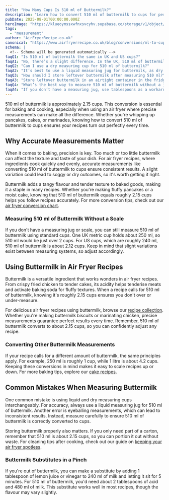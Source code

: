 ```yaml
---
title: "How Many Cups Is 510 ml of Buttermilk?"
description: "Learn how to convert 510 ml of buttermilk to cups for perfect baking results every time. Get precise measurements and tips for air fryer recipes."
pubDate: 2025-08-01T00:00:00.000Z
heroImage: "https://klueoymssxwfnxsvcyhv.supabase.co/storage/v1/object/public/Shmucket/how-many-cups-is-510-ml-of-buttermilk.webp"
tags:
  - "measurement"
author: "AirFryerRecipe.co.uk"
canonical: "https://www.airfryerrecipe.co.uk/blog/conversions/ml-to-cups/how-many-cups-is-510-ml-of-buttermilk"
schema: |
  <!-- Schema will be generated automatically -->
faqQ1: "Is 510 ml of buttermilk the same in UK and US cups?"
faqA1: "No, there’s a slight difference. In the UK, 510 ml of buttermilk is about 2.15 cups (using 250 ml per cup). In the US, where a cup is roughly 240 ml, 510 ml equals approximately 2.12 cups. Always check which measurement system your recipe uses for accuracy."
faqQ2: "Can I use a dry measuring cup for 510 ml of buttermilk?"
faqA2: "It’s best to use a liquid measuring jug for buttermilk, as dry cups aren’t designed for liquids. Pouring 510 ml of buttermilk into a dry cup can lead to spills or inaccurate measurements. For precision, stick to a jug with clear ml and cup markings."
faqQ3: "How should I store leftover buttermilk after measuring 510 ml?"
faqA3: "Store leftover buttermilk in an airtight container in the fridge for up to 2 weeks. You can also freeze it in portions (like 510 ml or 2.15 cups) for longer storage. Thaw in the fridge before using it in recipes."
faqQ4: "What’s the best way to measure 510 ml of buttermilk without a jug?"
faqA4: "If you don’t have a measuring jug, use tablespoons as a workaround. There are roughly 16 tablespoons in 240 ml (1 US cup), so 510 ml would be about 34 tablespoons. Alternatively, use a kitchen scale set to grams (510 ml ≈ 520g)."
---
```

<p>510 ml of buttermilk is approximately 2.15 cups. This conversion is essential for baking and cooking, especially when using an air fryer where precise measurements can make all the difference. Whether you're whipping up pancakes, cakes, or marinades, knowing how to convert 510 ml of buttermilk to cups ensures your recipes turn out perfectly every time.</p>

<h2>Why Accurate Measurements Matter</h2>  
<p>When it comes to baking, precision is key. Too much or too little buttermilk can affect the texture and taste of your dish. For air fryer recipes, where ingredients cook quickly and evenly, accurate measurements like converting 510 ml of buttermilk to cups ensure consistent results. A slight variation could lead to soggy or dry outcomes, so it's worth getting it right.</p>  

<p>Buttermilk adds a tangy flavour and tender texture to baked goods, making it a staple in many recipes. Whether you're making fluffy pancakes or a moist cake, knowing that 510 ml of buttermilk equals roughly 2.15 cups helps you follow recipes accurately. For more conversion tips, check out our <a href=https://www.airfryerrecipe.co.uk/air-fryer-conversion-chart>air fryer conversion chart</a>.</p>  

<h3>Measuring 510 ml of Buttermilk Without a Scale</h3>  
<p>If you don't have a measuring jug or scale, you can still measure 510 ml of buttermilk using standard cups. One UK metric cup holds about 250 ml, so 510 ml would be just over 2 cups. For US cups, which are roughly 240 ml, 510 ml of buttermilk is about 2.12 cups. Keep in mind that slight variations exist between measuring systems, so adjust accordingly.</p>  

<h2>Using Buttermilk in Air Fryer Recipes</h2>  
<p>Buttermilk is a versatile ingredient that works wonders in air fryer recipes. From crispy fried chicken to tender cakes, its acidity helps tenderise meats and activate baking soda for fluffy textures. When a recipe calls for 510 ml of buttermilk, knowing it's roughly 2.15 cups ensures you don't over or under-measure.</p>  

<p>For delicious air fryer recipes using buttermilk, browse our <a href=https://www.airfryerrecipe.co.uk/recipes>recipe collection</a>. Whether you're making buttermilk biscuits or marinating chicken, precise measurements guarantee perfect results every time. Remember, 510 ml of buttermilk converts to about 2.15 cups, so you can confidently adjust any recipe.</p>  

<h3>Converting Other Buttermilk Measurements</h3>  
<p>If your recipe calls for a different amount of buttermilk, the same principles apply. For example, 250 ml is roughly 1 cup, while 1 litre is about 4.2 cups. Keeping these conversions in mind makes it easy to scale recipes up or down. For more baking tips, explore our <a href=https://www.airfryerrecipe.co.uk/recipe-category/cakes>cake recipes</a>.</p>  

<h2>Common Mistakes When Measuring Buttermilk</h2>  
<p>One common mistake is using liquid and dry measuring cups interchangeably. For accuracy, always use a liquid measuring jug for 510 ml of buttermilk. Another error is eyeballing measurements, which can lead to inconsistent results. Instead, measure carefully to ensure 510 ml of buttermilk is correctly converted to cups.</p>  

<p>Storing buttermilk properly also matters. If you only need part of a carton, remember that 510 ml is about 2.15 cups, so you can portion it out without waste. For cleaning tips after cooking, check out our guide on <a href=https://www.airfryerrecipe.co.uk/air-fryer-cleaner>keeping your air fryer spotless</a>.</p>  

<h3>Buttermilk Substitutes in a Pinch</h3>  
<p>If you're out of buttermilk, you can make a substitute by adding 1 tablespoon of lemon juice or vinegar to 240 ml of milk and letting it sit for 5 minutes. For 510 ml of buttermilk, you'd need about 2 tablespoons of acid and 480 ml of milk. This substitute works well in most recipes, though the flavour may vary slightly.</p>
